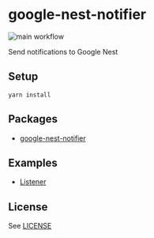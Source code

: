 # google-nest-notifier

![main workflow](https://github.com/inouetakuya/google-nest-notifier/actions/workflows/main.yml/badge.svg)

Send notifications to Google Nest

## Setup

```shell
yarn install
```

## Packages

- [google-nest-notifier](./packages/google-nest-notifier)

## Examples

- [Listener](./examples/listener)

## License

See [LICENSE](./LICENSE)

